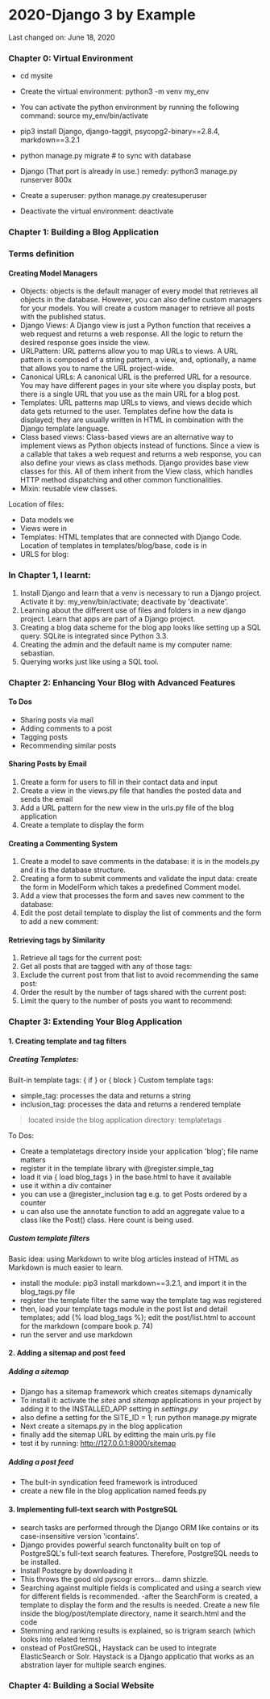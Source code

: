 # 2020-Django 3 by Example

Last changed on: June 18, 2020

### Chapter 0: Virtual Environment
- cd mysite
- Create the virtual environment: python3 -m venv my_env
- You can activate the python environment by running the following command: source my_env/bin/activate
- pip3 install Django, django-taggit, psycopg2-binary==2.8.4, markdown==3.2.1
- python manage.py migrate # to sync with database
- Django (That port is already in use.) remedy: python3 manage.py runserver 800x

- Create a superuser: python manage.py createsuperuser
- Deactivate the virtual environment: deactivate

### Chapter 1: Building a Blog Application

### Terms definition

#### Creating Model Managers 

- Objects: objects is the default manager of every model that retrieves all objects in the database. However, you can also define custom managers for your models. You will create a custom manager to retrieve all posts with the published status.
- Django Views: A Django view is just a Python function that receives a web request and returns a web response. All the logic to return the desired response goes inside the view.
- URLPattern: URL patterns allow you to map URLs to views. A URL pattern is composed of a string pattern, a view, and, optionally, a name that allows you to name the URL project-wide.
- Canonical URLs: A canonical URL is the preferred URL for a resource. You may have different pages in your site where you display posts, but there is a single URL that you use as the main URL for a blog post. 
- Templates: URL patterns map URLs to views, and views decide which data gets returned to the user. Templates define how the data is displayed; they are usually written in HTML in combination with the Django template language.
- Class based views: Class-based views are an alternative way to implement views as Python objects instead of functions. Since a view is a callable that takes a web request and returns a web response, you can also define your views as class methods. Django provides base view classes for this. All of them inherit from the View class, which handles HTTP method dispatching and other common functionalities.
- Mixin: reusable view classes.

Location of files:
- Data models we
- Views were in 
- Templates: HTML templates that are connected with Django Code. Location of templates in templates/blog/base, code is in 
- URLS for blog: 

### In Chapter 1, I learnt:

1. Install Django and learn that a venv is necessary to run a Django project. Activate it by: my_venv/bin/activate; deactivate by 'deactivate'.
2. Learning about the different use of files and folders in a new django project. Learn that apps are part of a Django project.
3. Creating a blog data scheme for the blog app looks like setting up a SQL query. SQLite is integrated since Python 3.3.
4. Creating the admin and the default name is my computer name: sebastian.
5. Querying works just like using a SQL tool.

### Chapter 2: Enhancing Your Blog with Advanced Features

#### To Dos

- Sharing posts via mail
- Adding comments to a post
- Tagging posts
- Recommending similar posts

#### Sharing Posts by Email

1. Create a form for users to fill in their contact data and input
2. Create a view in the views.py file that handles the posted data and sends the email
3. Add a URL pattern for the new view in the urls.py file of the blog application
4. Create a template to display the form

#### Creating a Commenting System

1. Create a model to save comments in the database: it is in the models.py and it is the database structure.
2. Creating a form to submit comments and validate the input data: create the form in ModelForm which takes a predefined Comment model.
3. Add a view that processes the form and saves new comment to the database: 
4. Edit the post detail template to display the list of comments and the form to add a new comment: 

#### Retrieving tags by Similarity

1. Retrieve all tags for the current post: 
2. Get all posts that are tagged with any of those tags:
3. Exclude the current post from that list to avoid recommending the same post:
4. Order the result by the number of tags shared with the current post:
5. Limit the query to the number of posts you want to recommend:

### Chapter 3: Extending Your Blog Application

#### 1. Creating template and tag filters

##### Creating Templates:

Built-in template tags: { if } or { block }
Custom template tags:
- simple_tag: processes the data and returns a string
- inclusion_tag: processes the data and returns a rendered template
> located inside the blog application directory: templatetags

To Dos:
- Create a templatetags directory inside your application 'blog'; file name matters
- register it in the template library with @register.simple_tag
- load it via { load blog_tags } in the base.html to have it available
- use it within a div container
- you can use a @register_inclusion tag e.g. to get Posts ordered by a counter
- u can also use the annotate function to add an aggregate value to a class like the Post() class. Here count is being used.
 
##### Custom template filters

Basic idea: using Markdown to write blog articles instead of HTML as Markdown is much easier to learn. 

- install the module: pip3 install markdown==3.2.1, and import it in the blog_tags.py file
- register the template filter the same way the template tag was registered
- then, load your template tags module in the post list and detail templates; add {% load blog_tags %}; edit the post/list.html to account for the markdown (compare book p. 74)
- run the server and use markdown

#### 2. Adding a sitemap and post feed

##### Adding a sitemap

- Django has a sitemap framework which creates sitemaps dynamically
- To install it: activate the *sites* and *sitemap* applications in your project by adding it to the INSTALLED_APP setting in _settings.py_
- also define a setting for the SITE_ID = 1; run python manage.py migrate
- Next create a sitemaps.py in the blog application 
- finally add the sitemap URL by editting the main urls.py file
- test it by running: http://127.0.0.1:8000/sitemap

##### Adding a post feed

- The bult-in syndication feed framework is introduced
- create a new file in the blog application named feeds.py

#### 3. Implementing full-text search with PostgreSQL

- search tasks are performed through the Django ORM like contains or its case-insensitive version 'icontains'.
- Django provides powerful search functonality built on top of PostgreSQL's full-text search features. Therefore, PostgreSQL needs to be installed.
- Install Postegre by downloading it
- This throws the good old pyscogr errors... damn shizzle. 
- Searching against multiple fields is complicated and using a search view for different fields is recommended.
-after the SearchForm is created, a template to display the form and the results is needed. Create a new file inside the blog/post/template directory, name it search.html and the code 
- Stemming and ranking results is explained, so is trigram search (which looks into related terms) 
- onstead of PostGreSQL, Haystack can be used to integrate ElasticSearch or Solr. Haystack is a Django applicatio that works as an abstration layer for multiple search engines. 

### Chapter 4: Building a Social Website